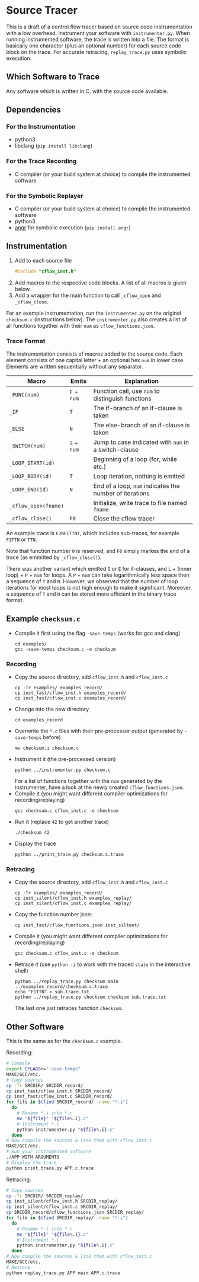 # Source Tracer

This is a draft of a control flow tracer based on source code instrumentation with a low overhead.
Instrument your software with `instrumenter.py`. When running instrumented software, the trace is written into a file.
The format is basically one character (plus an optional number)
for each source code block on the trace.
For accurate retracing, `replay_trace.py` uses symbolic execution.

## Which Software to Trace

Any software which is written in C, with the source code available.

## Dependencies
### For the Instrumentation

* python3
* libclang (`pip install libclang`)

### For the Trace Recording

* C compiler (or your build system at choice) to compile the instrumented software

### For the Symbolic Replayer

* C compiler (or your build system at choice) to compile the instrumented software
* python3
* [angr](https://angr.io) for symbolic execution (`pip install angr`)

## Instrumentation

1. Add to each source file
   ```C
   #include "cflow_inst.h"
   ```
2. Add macros to the respective code blocks. A list of all macros is given below.
3. Add a wrapper for the main function to call `_cflow_open` and `_cflow_close`.

For an example instrumentation, run the `instrumenter.py` on
the original `checksum.c` (instructions below).
The `instrumenter.py` also creates a list of all functions together with their
`num` as `cflow_functions.json`.

### Trace Format

The instrumentation consists of macros added to the source code.
Each element consists of one capital letter + an optional hex `num` in lower case.
Elements are written sequentially without any separator.

| Macro                | Emits       | Explanation                                             |
|----------------------|-------------|---------------------------------------------------------|
| `_FUNC(num)`         | `F` + `num` | Function call, use `num` to distinguish functions       |
| `_IF`                | `T`         | The if-branch of an if-clause is taken                  |
| `_ELSE`              | `N`         | The else-branch of an if-clause is taken                |
| `_SWITCH(num)`       | `S` + `num` | Jump to case indicated with `num` in a switch-clause    |
| `_LOOP_START(id)`    |             | Beginning of a loop (for, while etc.)                   |
| `_LOOP_BODY(id)`     | `T`         | Loop iteration, nothing is emitted                      |
| `_LOOP_END(id)`      | `N`         | End of a loop, `num` indicates the number of iterations |
| `_cflow_open(fname)` |             | Initialize, write trace to file named `fname`           |
| `_cflow_close()`     | `F0`        | Close the cflow tracer                                  |

An example trace is `F2NF1TTNT`, which includes sub-traces, for example `F1TTN` or `TTN`.

Note that function number `0` is reserved, and `F0` simply markes the end of a trace
(as emmitted by `_cflow_close()`).

There was another variant which emitted `I` or `E` for if-clauses, and
`L` + (inner loop) + `P` + `num` for loops. A `P` + `num` can take logarithmically less
space then a sequence of `T` and `N`. However, we observed that the number
of loop iterations for most loops is not high enough to make it significant.
Moreover, a sequence of `T` and `N` can be stored more efficient in the binary trace format.

## Example `checksum.c`

* Compile it first using the flag `-save-temps` (works for gcc and clang)
  ```
  cd examples/
  gcc -save-temps checksum.c -o checksum
  ```
### Recording
* Copy the source directory, add `cflow_inst.h` and `cflow_inst.c`
  ```
  cp -Tr examples/ examples_record/
  cp inst_fast/cflow_inst.h examples_record/
  cp inst_fast/cflow_inst.c examples_record/
  ```
* Change into the new directory
  ```
  cd examples_record
  ```
* Overwrite the `*.c` files with their pre-processor output
  (generated by `-save-temps` before)
  ```
  mv checksum.i checksum.c
  ```
* Instrument it (the pre-processed version)
  ```
  python ../instrumenter.py checksum.c
  ```
  For a list of functions together with the `num` generated by the instrumenter,
  have a look at the newly created `cflow_functions.json`.
* Compile it (you might want different compiler optimizations for recording/replaying)
  ```
  gcc checksum.c cflow_inst.c -o checksum
  ```
* Run it (replace `42` to get another trace) 
  ```
  ./checksum 42
  ```
* Display the trace
  ```
  python ../print_trace.py checksum.c.trace
  ```
### Retracing
* Copy the source directory, add `cflow_inst.h` and `cflow_inst.c`
  ```
  cp -Tr examples/ examples_record/
  cp inst_silent/cflow_inst.h examples_replay/
  cp inst_silent/cflow_inst.c examples_replay/
  ```
* Copy the function number json:
  ```
  cp inst_fast/cflow_functions.json inst_siltent/
  ```
* Compile it (you might want different compiler optimizations for recording/replaying)
  ```
  gcc checksum.c cflow_inst.c -o checksum
  ```
* Retrace it (use `python -i` to work with the traced `state` in the interactive shell)
  ```
  python ../replay_trace.py checksum main ../examples_record/checksum.c.trace
  echo "F1TTN" > sub.trace.txt
  python ../replay_trace.py checksum checksum sub.trace.txt
  ```
  The last one just retraces function `checksum`.

## Other Software

This is the same as for the `checksum.c` example.

Recording:
  ```sh
  # Compile
  export CFLAGS+="-save-temps"
  MAKE/GCC/etc.
  # Copy sources
  cp -Tr SRCDIR/ SRCDIR_record/
  cp inst_fast/cflow_inst.h SRCDIR_record/
  cp inst_fast/cflow_inst.c SRCDIR_record/
  for file in $(find SRCDIR_record/ -name "*.i")
    do
      # Rename *.i into *.c
      mv "${file}" "${file%.i}.c"
      # Instrument *.c
      python instrumenter.py "${file%.i}.c"
    done
  # Now compile the sources & link them with cflow_inst.c
  MAKE/GCC/etc.
  # Run your instrumented software
  ./APP WITH ARGUMENTS
  # Display the trace
  python print_trace.py APP.c.trace
  ```
Retracing:
  ```sh
  # Copy sources
  cp -Tr SRCDIR/ SRCDIR_replay/
  cp inst_silent/cflow_inst.h SRCDIR_replay/
  cp inst_silent/cflow_inst.c SRCDIR_replay/
  cp SRCDIR_record/cflow_functions.json SRCDIR_replay/
  for file in $(find SRCDIR_replay/ -name "*.i")
    do
      # Rename *.i into *.c
      mv "${file}" "${file%.i}.c"
      # Instrument *.c
      python instrumenter.py "${file%.i}.c"
    done
  # Now compile the sources & link them with cflow_inst.c
  MAKE/GCC/etc.
  # Retrace
  python replay_trace.py APP main APP.c.trace
  ```
